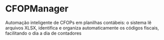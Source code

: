 # CFOPManager
Automação inteligente de CFOPs em planilhas contábeis: o sistema lê arquivos XLSX, identifica e organiza automaticamente os códigos fiscais, facilitando o dia a dia de contadores
